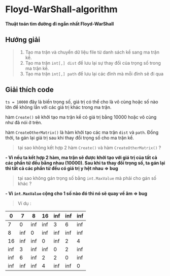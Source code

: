 # Floyd-WarShall-algorithm

#### Thuật toán tìm đường đi ngắn nhất Floyd-WarShall

## Hướng giải

> 1. Tạo ma trận và chuyển dữ liệu file từ danh sách kề sang ma trận kề.
> 2. Tạo ma trận `int[,] dist` để lưu lại sự thay đổi của trọng số trong ma trận kề.
> 3. Tạo ma trận `int[,] path` để lưu lại các đỉnh mà mỗi đỉnh sẽ đi qua

## Giải thích code

`ts = 10000` đây là biến trọng số, giá trị có thể cho là vô cùng hoặc số nào lớn để không lẩn với các giá trị khác trong ma trận.

hàm `Create()` sẽ khởi tạo ma trận kề có giá trị bằng 10000 hoặc vô cùng như đã nói ở trên.

hàm `CreateOtherMatrix()` là hàm khởi tạo các ma trận `dist` và `path`. Đồng thời, ta gán lại giá trị sau khi thay đổi trọng số cho ma trận kề.

> tại sao không kết hợp 2 hàm `Create()` và hàm `CreateOtherMatrix()` ?

**- Vì nếu ta kết hợp 2 hàm, ma trận sẽ được khởi tạo với giá trị của tất cả các phần tử đều bằng nhau (10000). Sau khi ta thay đổi trọng số, ta gán lại thì tất cả các phần tử đều có giá trị y hệt nhau => bug**

> tại sao không gán trọng số bằng `int.MaxValue` mà phải cho gán số khác ?

**- Vì `int.MaxValue` cộng cho 1 số nào đó thì nó sẽ quay về âm => bug**

> Ví dụ :

|0|7|8|16|inf|inf|inf|
|---|---|---|---|---|---|---|
|7|0|inf|inf|3|6|inf|
|8|inf|0|inf|inf|inf|inf|
|16|inf|inf|0|inf|2|4|
|inf|3|inf|inf|0|2|inf|
|inf|6|inf|2|2|0|inf|
|inf|inf|inf|4|inf|inf|0|